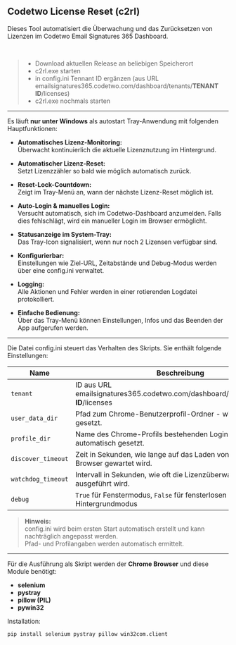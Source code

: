 ## Codetwo License Reset (c2rl)

Dieses Tool automatisiert die Überwachung und das Zurücksetzen von Lizenzen im Codetwo Email Signatures 365 Dashboard.

<br>

>- Download aktuellen Release an beliebigen Speicherort
>- c2rl.exe starten
>- in config.ini Tennant ID ergänzen (aus URL emailsignatures365.codetwo.com/dashboard/tenants/**TENANT ID**/licenses)
>- c2rl.exe nochmals starten

---

Es läuft **nur unter Windows** als autostart Tray-Anwendung mit folgenden Hauptfunktionen:

- **Automatisches Lizenz-Monitoring:**  
  Überwacht kontinuierlich die aktuelle Lizenznutzung im Hintergrund.

- **Automatischer Lizenz-Reset:**  
  Setzt Lizenzzähler so bald wie möglich automatisch zurück.
  
- **Reset-Lock-Countdown:**  
  Zeigt im Tray-Menü an, wann der nächste Lizenz-Reset möglich ist.

- **Auto-Login & manuelles Login:**  
  Versucht automatisch, sich im Codetwo-Dashboard anzumelden. Falls dies fehlschlägt, wird ein manueller Login im Browser ermöglicht.

- **Statusanzeige im System-Tray:**  
  Das Tray-Icon signalisiert, wenn nur noch 2 Lizensen verfügbar sind.
  
- **Konfigurierbar:**  
  Einstellungen wie Ziel-URL, Zeitabstände und Debug-Modus werden über eine config.ini verwaltet.

- **Logging:**  
  Alle Aktionen und Fehler werden in einer rotierenden Logdatei protokolliert.

- **Einfache Bedienung:**  
  Über das Tray-Menü können Einstellungen, Infos und das Beenden der App aufgerufen werden.

---

Die Datei config.ini steuert das Verhalten des Skripts. Sie enthält folgende Einstellungen:

| Name                | Beschreibung                                                                                                |
|---------------------|------------------------------------------------------------------------------------------------------------ |
| `tenant`            | ID aus URL emailsignatures365.codetwo.com/dashboard/tenants/**TENANT ID**/licenses                          |
| `user_data_dir`     | Pfad zum Chrome-Benutzerprofil-Ordner - wird automatisch gesetzt.                                           |
| `profile_dir`       | Name des Chrome-Profils bestehenden Login - wird automatisch gesetzt.                                       |
| `discover_timeout`  | Zeit in Sekunden, wie lange auf das Laden von Elementen im Browser gewartet wird.                           |
| `watchdog_timeout`  | Intervall in Sekunden, wie oft die Lizenzüberwachung ausgeführt wird.                                       |
| `debug`             | `True` für Fenstermodus, `False` für fensterlosen Hintergrundmodus                                          |

> **Hinweis:**  
> config.ini wird beim ersten Start automatisch erstellt und kann nachträglich angepasst werden.  
> Pfad- und Profilangaben werden automatisch ermittelt.

---

Für die Ausführung als Skript werden der **Chrome Browser** und diese Module benötigt: 
- **selenium**
- **pystray**
- **pillow (PIL)**
- **pywin32**

Installation:
```
pip install selenium pystray pillow win32com.client
```

